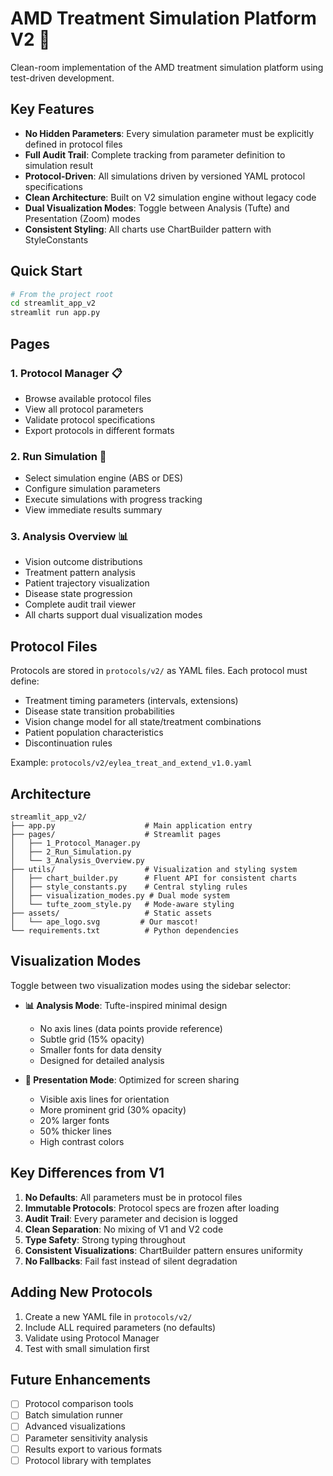# AMD Treatment Simulation Platform V2 🦍

Clean-room implementation of the AMD treatment simulation platform using test-driven development.

## Key Features

- **No Hidden Parameters**: Every simulation parameter must be explicitly defined in protocol files
- **Full Audit Trail**: Complete tracking from parameter definition to simulation result
- **Protocol-Driven**: All simulations driven by versioned YAML protocol specifications
- **Clean Architecture**: Built on V2 simulation engine without legacy code
- **Dual Visualization Modes**: Toggle between Analysis (Tufte) and Presentation (Zoom) modes
- **Consistent Styling**: All charts use ChartBuilder pattern with StyleConstants

## Quick Start

```bash
# From the project root
cd streamlit_app_v2
streamlit run app.py
```

## Pages

### 1. Protocol Manager 📋
- Browse available protocol files
- View all protocol parameters
- Validate protocol specifications
- Export protocols in different formats

### 2. Run Simulation 🚀
- Select simulation engine (ABS or DES)
- Configure simulation parameters
- Execute simulations with progress tracking
- View immediate results summary

### 3. Analysis Overview 📊
- Vision outcome distributions
- Treatment pattern analysis
- Patient trajectory visualization
- Disease state progression
- Complete audit trail viewer
- All charts support dual visualization modes

## Protocol Files

Protocols are stored in `protocols/v2/` as YAML files. Each protocol must define:

- Treatment timing parameters (intervals, extensions)
- Disease state transition probabilities
- Vision change model for all state/treatment combinations
- Patient population characteristics
- Discontinuation rules

Example: `protocols/v2/eylea_treat_and_extend_v1.0.yaml`

## Architecture

```
streamlit_app_v2/
├── app.py                    # Main application entry
├── pages/                    # Streamlit pages
│   ├── 1_Protocol_Manager.py
│   ├── 2_Run_Simulation.py
│   └── 3_Analysis_Overview.py
├── utils/                    # Visualization and styling system
│   ├── chart_builder.py      # Fluent API for consistent charts
│   ├── style_constants.py    # Central styling rules
│   ├── visualization_modes.py # Dual mode system
│   └── tufte_zoom_style.py   # Mode-aware styling
├── assets/                   # Static assets
│   └── ape_logo.svg         # Our mascot!
└── requirements.txt          # Python dependencies
```

## Visualization Modes

Toggle between two visualization modes using the sidebar selector:

- **📊 Analysis Mode**: Tufte-inspired minimal design
  - No axis lines (data points provide reference)
  - Subtle grid (15% opacity)
  - Smaller fonts for data density
  - Designed for detailed analysis

- **🎥 Presentation Mode**: Optimized for screen sharing
  - Visible axis lines for orientation
  - More prominent grid (30% opacity)
  - 20% larger fonts
  - 50% thicker lines
  - High contrast colors

## Key Differences from V1

1. **No Defaults**: All parameters must be in protocol files
2. **Immutable Protocols**: Protocol specs are frozen after loading
3. **Audit Trail**: Every parameter and decision is logged
4. **Clean Separation**: No mixing of V1 and V2 code
5. **Type Safety**: Strong typing throughout
6. **Consistent Visualizations**: ChartBuilder pattern ensures uniformity
7. **No Fallbacks**: Fail fast instead of silent degradation

## Adding New Protocols

1. Create a new YAML file in `protocols/v2/`
2. Include ALL required parameters (no defaults)
3. Validate using Protocol Manager
4. Test with small simulation first

## Future Enhancements

- [ ] Protocol comparison tools
- [ ] Batch simulation runner
- [ ] Advanced visualizations
- [ ] Parameter sensitivity analysis
- [ ] Results export to various formats
- [ ] Protocol library with templates